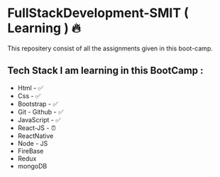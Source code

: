 # FullStackDevelopment-SMIT  ( Learning ) 🔥
This repositery consist of all the assignments given in this boot-camp.

## Tech Stack I am learning in this BootCamp : 

<ul>

<li>Html - ✅</li>   
<li>Css - ✅</li>    
<li>Bootstrap - ✅</li>    
<li>Git - Github - ✅</li>   
<li>JavaScript - ✅</li>   
<li>React-JS - ⏰</li>
<li>ReactNative</li>
<li>Node - JS</li>
<li>FireBase</li>
<li>Redux</li>
<li>mongoDB</li>

</ul>
